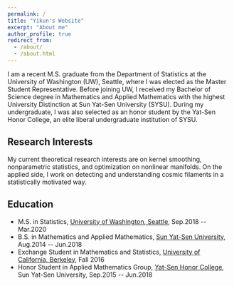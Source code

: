 ```yaml
---
permalink: /
title: "Yikun's Website"
excerpt: "About me"
author_profile: true
redirect_from: 
  - /about/
  - /about.html
---
```



I am a recent M.S. graduate from the Department of Statistics at the University of Washington (UW), Seattle, where I was elected as the Master Student Representative. Before joining UW, I received my Bachelor of Science degree in Mathematics and Applied Mathematics with the highest University Distinction at Sun Yat-Sen University (SYSU). During my undergraduate, I was also selected as an honor student by the Yat-Sen Honor College, an elite liberal undergraduate institution of SYSU. 

Research Interests
-----------
My current theoretical research interests are on kernel smoothing, nonparametric statistics, and optimization on nonlinear manifolds. On the applied side, I work on detecting and understanding cosmic filaments in a statistically motivated way.

Education
-----------
* M.S. in Statistics, [University of Washington, Seattle](http://www.washington.edu/), Sep.2018 -- Mar.2020
* B.S. in Mathematics and Applied Mathematics, [Sun Yat-Sen University](http://www.sysu.edu.cn/), Aug.2014 -- Jun.2018
* Exchange Student in Mathematics and Statistics, [University of California, Berkeley](http://www.berkeley.edu/), Fall 2016
* Honor Student in Applied Mathematics Group, [Yat-Sen Honor College](http://yss.sysu.edu.cn/EnVersion/Index.aspx), Sun Yat-Sen University, Sep.2015 -- Jun.2018





